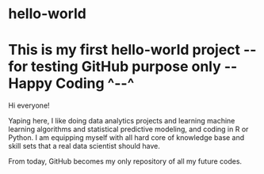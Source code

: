 # hello-world
This is my first hello-world project -- for testing GitHub purpose only -- Happy Coding ^--^
========================================================================================================================

Hi everyone!

Yaping here, I like doing data analytics projects and learning machine learning algorithms and statistical predictive modeling, and coding in R or Python. I am equipping myself with all hard core of knowledge base and skill sets that a real data scientist should have. 

From today, GitHub becomes my only repository of all my future codes. 
